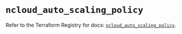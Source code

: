 # `ncloud_auto_scaling_policy`

Refer to the Terraform Registry for docs: [`ncloud_auto_scaling_policy`](https://registry.terraform.io/providers/navercloudplatform/ncloud/4.0.4/docs/resources/auto_scaling_policy).
